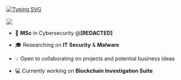 <a href="https://git.io/typing-svg">
   <img src="https://readme-typing-svg.demolab.com?font=Fira+Code&size=17&duration=2200&pause=700&color=7fff00&multiline=true&repeat=false&width=530&height=80&lines=Arb1trage;MSc+IT Security+Researcher+%7C+Software+Engineer;Blockchain+%7C+Automation+%7C+Bots" alt="Typing SVG" />
</a>
<br/>
<br/>

<a href="https://github.com/arb1trage">
    <img src="https://github-stats-alpha.vercel.app/api?username=arb1trage&cc=000&tc=fff&ic=7fff00&bc=0000">
</a>

* 📖 **MSc** in Cybersecurity @**[REDACTED]**

* 🎓 Researching on **IT Security** & **Malware**

* 💡 Open to collaborating on projects and potential business ideas

* 💻 Currently working on **Blockchain Investigation Suite**
